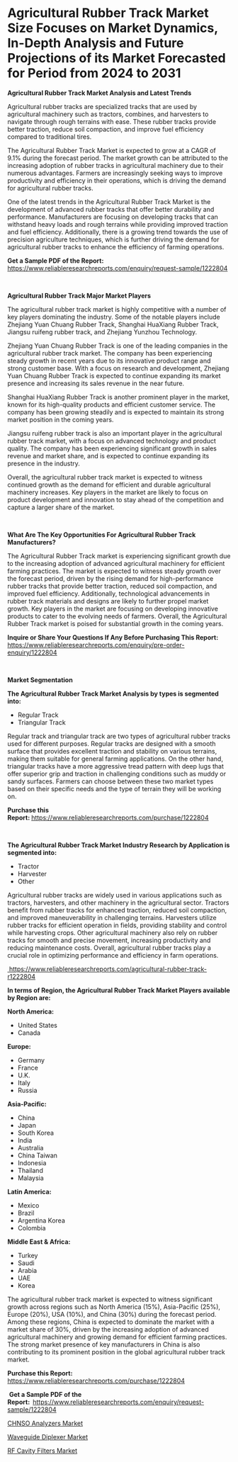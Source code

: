 <p><h1>Agricultural Rubber Track Market Size Focuses on Market Dynamics, In-Depth Analysis and Future Projections of its Market Forecasted for Period from 2024 to 2031</h1></p><p><strong>Agricultural Rubber Track Market Analysis and Latest Trends</strong></p>
<p><p>Agricultural rubber tracks are specialized tracks that are used by agricultural machinery such as tractors, combines, and harvesters to navigate through rough terrains with ease. These rubber tracks provide better traction, reduce soil compaction, and improve fuel efficiency compared to traditional tires.</p><p>The Agricultural Rubber Track Market is expected to grow at a CAGR of 9.1% during the forecast period. The market growth can be attributed to the increasing adoption of rubber tracks in agricultural machinery due to their numerous advantages. Farmers are increasingly seeking ways to improve productivity and efficiency in their operations, which is driving the demand for agricultural rubber tracks.</p><p>One of the latest trends in the Agricultural Rubber Track Market is the development of advanced rubber tracks that offer better durability and performance. Manufacturers are focusing on developing tracks that can withstand heavy loads and rough terrains while providing improved traction and fuel efficiency. Additionally, there is a growing trend towards the use of precision agriculture techniques, which is further driving the demand for agricultural rubber tracks to enhance the efficiency of farming operations.</p></p>
<p><strong>Get a Sample PDF of the Report:&nbsp;</strong> <a href="https://www.reliableresearchreports.com/enquiry/request-sample/1222804">https://www.reliableresearchreports.com/enquiry/request-sample/1222804</a></p>
<p>&nbsp;</p>
<p><strong>Agricultural Rubber Track Major Market Players</strong></p>
<p><p>The agricultural rubber track market is highly competitive with a number of key players dominating the industry. Some of the notable players include Zhejiang Yuan Chuang Rubber Track, Shanghai HuaXiang Rubber Track, Jiangsu ruifeng rubber track, and Zhejiang Yunzhou Technology.</p><p>Zhejiang Yuan Chuang Rubber Track is one of the leading companies in the agricultural rubber track market. The company has been experiencing steady growth in recent years due to its innovative product range and strong customer base. With a focus on research and development, Zhejiang Yuan Chuang Rubber Track is expected to continue expanding its market presence and increasing its sales revenue in the near future.</p><p>Shanghai HuaXiang Rubber Track is another prominent player in the market, known for its high-quality products and efficient customer service. The company has been growing steadily and is expected to maintain its strong market position in the coming years.</p><p>Jiangsu ruifeng rubber track is also an important player in the agricultural rubber track market, with a focus on advanced technology and product quality. The company has been experiencing significant growth in sales revenue and market share, and is expected to continue expanding its presence in the industry.</p><p>Overall, the agricultural rubber track market is expected to witness continued growth as the demand for efficient and durable agricultural machinery increases. Key players in the market are likely to focus on product development and innovation to stay ahead of the competition and capture a larger share of the market.</p></p>
<p>&nbsp;</p>
<p><strong>What Are The Key Opportunities For Agricultural Rubber Track Manufacturers?</strong></p>
<p><p>The Agricultural Rubber Track market is experiencing significant growth due to the increasing adoption of advanced agricultural machinery for efficient farming practices. The market is expected to witness steady growth over the forecast period, driven by the rising demand for high-performance rubber tracks that provide better traction, reduced soil compaction, and improved fuel efficiency. Additionally, technological advancements in rubber track materials and designs are likely to further propel market growth. Key players in the market are focusing on developing innovative products to cater to the evolving needs of farmers. Overall, the Agricultural Rubber Track market is poised for substantial growth in the coming years.</p></p>
<p><strong>Inquire or Share Your Questions If Any Before Purchasing This Report:</strong> <a href="https://www.reliableresearchreports.com/enquiry/pre-order-enquiry/1222804">https://www.reliableresearchreports.com/enquiry/pre-order-enquiry/1222804</a></p>
<p>&nbsp;</p>
<p><strong>Market Segmentation</strong></p>
<p><strong>The Agricultural Rubber Track Market Analysis by types is segmented into:</strong></p>
<p><ul><li>Regular Track</li><li>Triangular Track</li></ul></p>
<p><p>Regular track and triangular track are two types of agricultural rubber tracks used for different purposes. Regular tracks are designed with a smooth surface that provides excellent traction and stability on various terrains, making them suitable for general farming applications. On the other hand, triangular tracks have a more aggressive tread pattern with deep lugs that offer superior grip and traction in challenging conditions such as muddy or sandy surfaces. Farmers can choose between these two market types based on their specific needs and the type of terrain they will be working on.</p></p>
<p><strong>Purchase this Report:&nbsp;</strong><a href="https://www.reliableresearchreports.com/purchase/1222804">https://www.reliableresearchreports.com/purchase/1222804</a></p>
<p>&nbsp;</p>
<p><strong>The Agricultural Rubber Track Market Industry Research by Application is segmented into:</strong></p>
<p><ul><li>Tractor</li><li>Harvester</li><li>Other</li></ul></p>
<p><p>Agricultural rubber tracks are widely used in various applications such as tractors, harvesters, and other machinery in the agricultural sector. Tractors benefit from rubber tracks for enhanced traction, reduced soil compaction, and improved maneuverability in challenging terrains. Harvesters utilize rubber tracks for efficient operation in fields, providing stability and control while harvesting crops. Other agricultural machinery also rely on rubber tracks for smooth and precise movement, increasing productivity and reducing maintenance costs. Overall, agricultural rubber tracks play a crucial role in optimizing performance and efficiency in farm operations.</p></p>
<p><a href="https://www.reliableresearchreports.com/agricultural-rubber-track-r1222804">&nbsp;https://www.reliableresearchreports.com/agricultural-rubber-track-r1222804</a></p>
<p><strong>In terms of Region, the Agricultural Rubber Track Market Players available by Region are:</strong></p>
<p>
    <p> <strong> North America: </strong>
        <ul>
            <li>United States</li>
            <li>Canada</li>
        </ul>
        </p> 
    <p> <strong> Europe: </strong>
        <ul>
            <li>Germany</li>
            <li>France</li>
            <li>U.K.</li>
            <li>Italy</li>
            <li>Russia</li>
        </ul>
        </p> 
    <p> <strong> Asia-Pacific: </strong>
        <ul>
            <li>China</li>
            <li>Japan</li>
            <li>South Korea</li>
            <li>India</li>
            <li>Australia</li>
            <li>China Taiwan</li>
            <li>Indonesia</li>
            <li>Thailand</li>
            <li>Malaysia</li>
        </ul>
        </p> 
    <p> <strong> Latin America: </strong>
        <ul>
            <li>Mexico</li>
            <li>Brazil</li>
            <li>Argentina Korea</li>
            <li>Colombia</li>
        </ul>
        </p> 
    <p> <strong> Middle East & Africa: </strong>
        <ul>
            <li>Turkey</li>
            <li>Saudi</li>
            <li>Arabia</li>
            <li>UAE</li>
            <li>Korea</li>
        </ul>
    </p>
    </p>
<p><p>The agricultural rubber track market is expected to witness significant growth across regions such as North America (15%), Asia-Pacific (25%), Europe (20%), USA (10%), and China (30%) during the forecast period. Among these regions, China is expected to dominate the market with a market share of 30%, driven by the increasing adoption of advanced agricultural machinery and growing demand for efficient farming practices. The strong market presence of key manufacturers in China is also contributing to its prominent position in the global agricultural rubber track market.</p></p>
<p><strong>Purchase this Report: </strong><a href="https://www.reliableresearchreports.com/purchase/1222804">https://www.reliableresearchreports.com/purchase/1222804</a></p>
<p>&nbsp;<strong>Get a Sample PDF of the Report:&nbsp;&nbsp;</strong><a href="https://www.reliableresearchreports.com/enquiry/request-sample/1222804">https://www.reliableresearchreports.com/enquiry/request-sample/1222804</a></p>
<p><strong></strong></p>
<p><p><a href="https://issuu.com/reportprime-2/docs/chnso-analyzers-market-size-2030.pptx">CHNSO Analyzers Market</a></p><p><a href="https://github.com/trameciabutler45/Market-Research-Report-List-1/blob/main/waveguide-diplexer-market.md">Waveguide Diplexer Market</a></p><p><a href="https://github.com/avakerr6577/Market-Research-Report-List-1/blob/main/rf-cavity-filters-market.md">RF Cavity Filters Market</a></p></p>